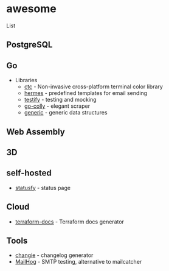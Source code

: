 # awesome

List 

## PostgreSQL

## Go

- Libraries
  - [ctc](https://github.com/wzshiming/ctc) - Non-invasive cross-platform terminal color library
  - [hermes](https://github.com/matcornic/hermes) - predefined templates for email sending
  - [testify](https://github.com/stretchr/testify) - testing and mocking
  - [go-colly](https://go-colly.org/) - elegant scraper
  - [generic](https://github.com/zyedidia/generic) - generic data structures
  
## Web Assembly

## 3D


## self-hosted

- [statusfy](https://github.com/juliomrqz/statusfy) - status page


## Cloud

- [terraform-docs](https://github.com/terraform-docs/terraform-docs) - Terraform docs generator


## Tools

- [changie](https://github.com/miniscruff/changie) - changelog generator
- [MailHog](https://github.com/mailhog/MailHog) - SMTP testing, alternative to mailcatcher


